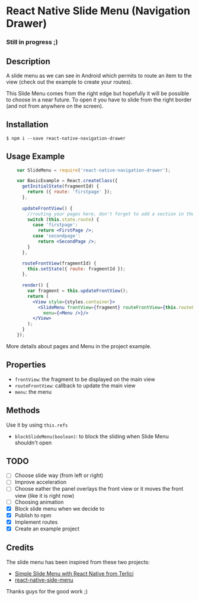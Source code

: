 # React Native Slide Menu (Navigation Drawer)
### Still in progress ;)
## Description 
A slide menu as we can see in Android which permits to route an item to the view (check out the example to create your routes). 

This Slide Menu comes from the right edge but hopefully it will be possible to choose in a near future.
To open it you have to slide from the right border (and not from anywhere on the screen).

## Installation
    $ npm i --save react-native-navigation-drawer

## Usage Example
```jsx
    var SlideMenu = require('react-native-navigation-drawer');

    var BasicExample = React.createClass({
      getInitialState(fragmentId) {
        return ({ route: 'firstpage' });
      },
    
      updateFrontView() {
        //routing your pages here, don't forget to add a section in the menu ;)
        switch (this.state.route) {
          case 'firstpage':
            return <FirstPage />;
          case 'secondpage':
            return <SecondPage />;
        }
      },

      routeFrontView(fragmentId) {
        this.setState({ route: fragmentId });
      },
    
      render() {
        var fragment = this.updateFrontView();
        return (
          <View style={styles.container}>
            <SlideMenu frontView={fragment} routeFrontView={this.routeFrontView}
              menu={<Menu />}/>
          </View>
        );
      }
    });
```    
More details about pages and Menu in the project example.

## Properties
- `frontView`: the fragment to be displayed on the main view
- `routeFrontView`: callback to update the main view
- `menu`: the menu 

## Methods
Use it by using `this.refs` 
- `blockSlideMenu(boolean)`: to block the sliding when Slide Menu shouldn't open

## TODO
- [ ] Choose slide way (from left or right)
- [ ] Improve acceleration
- [ ] Choose eather the panel overlays the front view or it moves the front view (like it is right now)
- [ ] Choosing animation
- [x] Block slide menu when we decide to
- [x] Publish to npm
- [x] Implement routes
- [x] Create an example project

## Credits
The slide menu has been inspired from these two projects:
- [Simple Slide Menu with React Native from Terlici](http://www.terlici.com/2015/04/06/simle-slide-menu-react-native.html)
- [react-native-side-menu](https://github.com/Kureev/react-native-side-menu)

Thanks guys for the good work ;)
